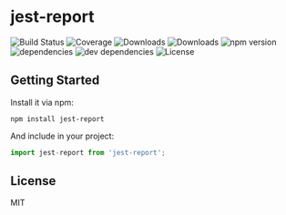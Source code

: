 # jest-report

![Build Status](https://img.shields.io/travis/yunqaingwu/jest-report.svg)
![Coverage](https://img.shields.io/coveralls/yunqaingwu/jest-report.svg)
![Downloads](https://img.shields.io/npm/dm/jest-report.svg)
![Downloads](https://img.shields.io/npm/dt/jest-report.svg)
![npm version](https://img.shields.io/npm/v/jest-report.svg)
![dependencies](https://img.shields.io/david/yunqaingwu/jest-report.svg)
![dev dependencies](https://img.shields.io/david/dev/yunqaingwu/jest-report.svg)
![License](https://img.shields.io/npm/l/jest-report.svg)



## Getting Started

Install it via npm:

```shell
npm install jest-report
```

And include in your project:

```javascript
import jest-report from 'jest-report';
```

## License

MIT
